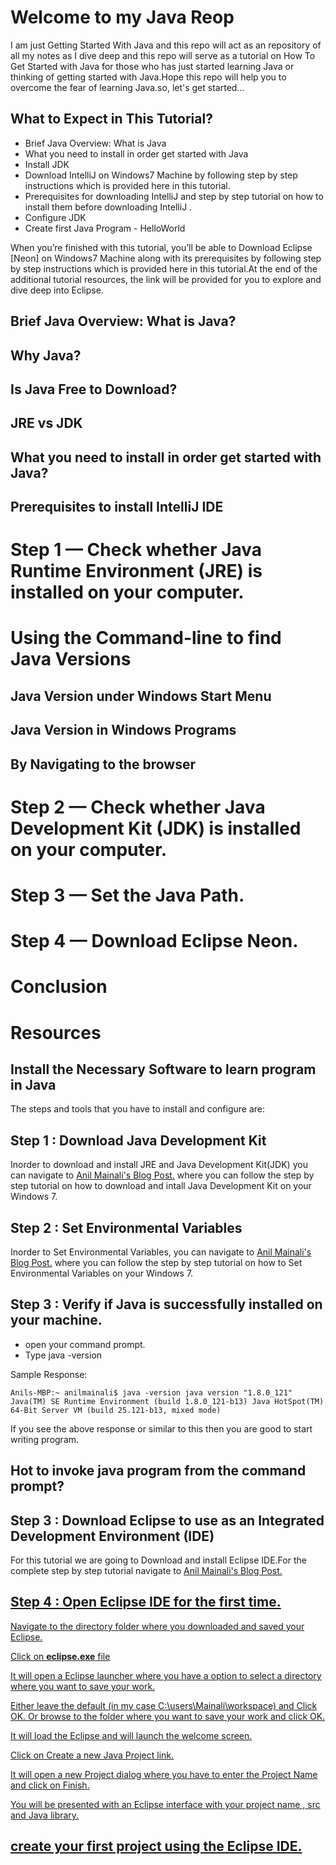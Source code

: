 # Welcome to my Java Reop
I am just Getting Started With Java and this repo will act as an repository of all my notes as I dive deep and this repo will serve as a tutorial on How To Get Started with Java for those who has just started learning Java or thinking of getting started with Java.Hope this repo will help you to overcome the fear of learning Java.so, let's get started...

## What to Expect in This Tutorial?

- Brief Java Overview: What is Java
- What you need to install in order get started with Java
- Install JDK
- Download IntelliJ on Windows7 Machine by following step by step instructions which is provided here in this tutorial.
- Prerequisites for downloading IntelliJ and step by step tutorial on how to install them before downloading IntelliJ .
- Configure JDK
- Create first Java Program - HelloWorld

When you’re finished with this tutorial, you’ll be able to Download Eclipse [Neon] on Windows7 Machine along with its prerequisites by following step by step instructions which is provided here in this tutorial.At the end of the additional tutorial resources, the link will be provided for you to explore and dive deep into Eclipse.

## Brief Java Overview: What is Java?
## Why Java?
## Is Java Free to Download?
## JRE vs JDK
## What you need to install in order get started with Java?
## Prerequisites to install IntelliJ IDE

# Step 1 — Check whether Java Runtime Environment (JRE) is installed on your computer.
# Using the Command-line to find Java Versions

## Java Version under Windows Start Menu
## Java Version in Windows Programs
## By Navigating to the browser

# Step 2 — Check whether Java Development Kit (JDK) is installed on your computer.
# Step 3 — Set the Java Path.
# Step 4 — Download Eclipse Neon.

# Conclusion
# Resources


## Install the Necessary Software to learn program in Java
The steps and tools that you have to install and configure are:

## Step 1 : Download Java Development Kit 

Inorder to download and install JRE and Java Development Kit(JDK) you can navigate to <a href="http://softwaretestingcafe.com/how-to-download-and-install-java-development-kit-jdk/"> Anil Mainali's Blog Post.</a> where you can follow the step by step tutorial on how to download and intall Java Development Kit on your Windows 7.

## Step 2 : Set Environmental Variables
Inorder to Set Environmental Variables, you can navigate to <a href="http://softwaretestingcafe.com/how-to-set-the-path-and-environment-variables-in-windows-7/?preview=true"> Anil Mainali's Blog Post.</a> where you can follow the step by step tutorial on how to Set Environmental Variables on your Windows 7.

## Step 3 : Verify if Java is successfully installed on your machine.
- open your command prompt.
- Type java -version

Sample Response:

`Anils-MBP:~ anilmainali$ java -version
java version "1.8.0_121"
Java(TM) SE Runtime Environment (build 1.8.0_121-b13)
Java HotSpot(TM) 64-Bit Server VM (build 25.121-b13, mixed mode)
`

If you see the above response or similar to this then you are good to start writing program.

## Hot to invoke java program from the command prompt? 


## Step 3 : Download Eclipse to use as an Integrated Development Environment (IDE)
For this tutorial we are going to Download and install Eclipse IDE.For the complete step by step tutorial navigate to <a href="http://softwaretestingcafe.com/how-to-download-eclipse-neon-on-windows-7/"> Anil Mainali's Blog Post.

## Step 4 : Open Eclipse IDE for the first time.
Navigate to the directory folder where you downloaded and saved your Eclipse.

Click on **eclipse.exe** file

It will open a Eclipse launcher where you have a option to select a directory where you want to save your work.

Either leave the default (in my case C:\users\Mainali\workspace) and Click OK. Or browse to the folder where you want to save your work and click OK.

It will load the Eclipse and will launch the welcome screen.

Click on Create a new Java Project link.

It will open a new Project dialog where you have to enter the Project Name and click on Finish.

You will be presented with an Eclipse interface with your project name , src and Java library.

## create your first project using the Eclipse IDE.





